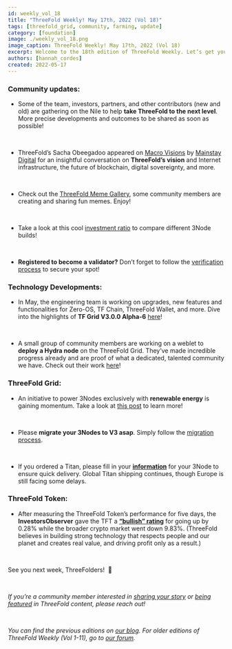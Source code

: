 ```yaml
---
id: weekly_vol_18
title: "ThreeFold Weekly! May 17th, 2022 (Vol 18)"
tags: [threefold_grid, community, farming, update]
category: [foundation]
image: ./weekly_vol_18.png
image_caption: ThreeFold Weekly! May 17th, 2022 (Vol 18)
excerpt: Welcome to the 18th edition of ThreeFold Weekly. Let’s get you up to speed on last week’s most important happenings.
authors: [hannah_cordes]
created: 2022-05-17
---
```


### Community updates:

* Some of the team, investors, partners, and other contributors (new and old) are gathering on the Nile to help **take ThreeFold to the next level**. More precise developments and outcomes to be shared as soon as possible!

<br/>

* ThreeFold’s Sacha Obeegadoo appeared on [Macro Visions](https://mainstaydigital.com/verticals/macro-visions/macro-visions-doing-to-the-internet-what-bitcoin-did-to-money-with-sacha-obeegadoo/) by [Mainstay Digital](https://www.mainstaydigital.com/) for an insightful conversation on **ThreeFold’s vision** and Internet infrastructure, the future of blockchain, digital sovereignty, and more.

<br/>

* Check out the [ThreeFold Meme Gallery](https://forum.threefold.io/t/threefold-meme-gallery/2811), some community members are creating and sharing fun memes. Enjoy!

<br/>

* Take a look at this cool [investment ratio](https://forum.threefold.io/t/diy-3node-investment-ratio/2834?u=hannahcordes) to compare different 3Node builds!

<br/>

* **Registered to become a validator?** Don’t forget to follow the [verification process](https://forum.threefold.io/t/the-threefold-validators-verification-process/2276) to secure your spot!

### Technology Developments: 

* In May, the engineering team is working on upgrades, new features and functionalities for Zero-OS, TF Chain, ThreeFold Wallet, and more. Dive into the highlights of **TF Grid V3.0.0 Alpha-6** [here](https://forum.threefold.io/t/threefold-product-updates-tfgrid-v3-a-6-plan-may-2022/2808?u=hannahcordes)!

<br/>

* A small group of community members are working on a weblet to **deploy a Hydra node** on the ThreeFold Grid. They’ve made incredible progress already and are proof of what a dedicated, talented community we have. Check out their work [here](https://forum.threefold.io/t/grant-suggestion-deploy-a-hydra-node-on-tfgrid/2493/30)!

### ThreeFold Grid:

* An initiative to power 3Nodes exclusively with **renewable energy** is gaining momentum. Take a look at [this post](https://forum.threefold.io/t/distributed-farming-with-unsteady-renewable-energy/2151?u=hannahcordes) to learn more!

<br/>

* Please **migrate your 3Nodes to V3 asap**. Simply follow the [migration process](https://forum.threefold.io/t/farming-migration-grid-v2-v3/2143?u=hannahcordes).

<br/>

* If you ordered a Titan, please fill in your **[information](https://forum.threefold.io/t/creating-your-v3-farm-required-for-open-unshipped-orders/2144)** for your 3Node to ensure quick delivery. Global Titan shipping continues, though Europe is still facing some delays.

### ThreeFold Token:

* After measuring the ThreeFold Token’s performance for five days, the **InvestorsObserver** gave the TFT a **[“bullish” rating](https://www.investorsobserver.com/news/crypto-update/threefold-tft-rises-0-28-wednesday-whats-next-for-this-bullish-rated-crypto)** for going up by 0.28% while the broader crypto market went down 9.83%. (ThreeFold believes in building strong technology that respects people and our planet and creates real value, and driving profit only as a result.)

<br/>

See you next week, ThreeFolders!  🙌 

<br/>

*If you’re a community member interested in [sharing your story](https://forum.threefold.io/t/looking-for-farmer-stories-to-share-with-the-world/2398?u=hannahcordes) or [being featured](https://forum.threefold.io/t/looking-for-people-to-feature-in-threefold-content-its-super-simple/2636/3) in ThreeFold content, please reach out!*

<br/>

*You can find the previous editions on [our blog](https://threefold.io/blog). For older editions of ThreeFold Weekly (Vol 1-11), go to [our forum](https://forum.threefold.io/c/ecosystem-developments/41).*
